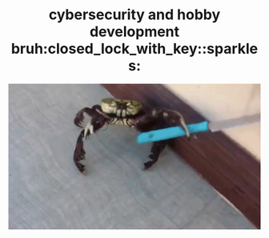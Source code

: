 <h1 align="center">cybersecurity and hobby development bruh:closed_lock_with_key::sparkles:</h1>

<p align="center"> 
   <img src="T3LB.gif" autoplay>
</p>

  



